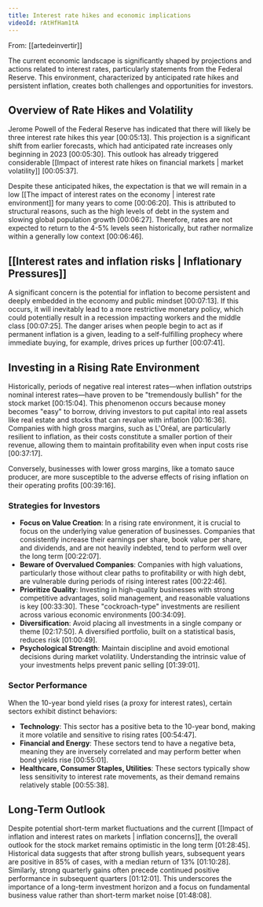 ```yaml
---
title: Interest rate hikes and economic implications
videoId: rAtHfHam1tA
---
```


From: [[artedeinvertir]] <br/> 

The current economic landscape is significantly shaped by projections and actions related to interest rates, particularly statements from the Federal Reserve. This environment, characterized by anticipated rate hikes and persistent inflation, creates both challenges and opportunities for investors.

## Overview of Rate Hikes and Volatility
Jerome Powell of the Federal Reserve has indicated that there will likely be three interest rate hikes this year <a class="yt-timestamp" data-t="00:05:13">[00:05:13]</a>. This projection is a significant shift from earlier forecasts, which had anticipated rate increases only beginning in 2023 <a class="yt-timestamp" data-t="00:05:30">[00:05:30]</a>. This outlook has already triggered considerable [[Impact of interest rate hikes on financial markets | market volatility]] <a class="yt-timestamp" data-t="00:05:37">[00:05:37]</a>.

Despite these anticipated hikes, the expectation is that we will remain in a low [[The impact of interest rates on the economy | interest rate environment]] for many years to come <a class="yt-timestamp" data-t="00:06:20">[00:06:20]</a>. This is attributed to structural reasons, such as the high levels of debt in the system and slowing global population growth <a class="yt-timestamp" data-t="00:06:27">[00:06:27]</a>. Therefore, rates are not expected to return to the 4-5% levels seen historically, but rather normalize within a generally low context <a class="yt-timestamp" data-t="00:06:46">[00:06:46]</a>.

## [[Interest rates and inflation risks | Inflationary Pressures]]
A significant concern is the potential for inflation to become persistent and deeply embedded in the economy and public mindset <a class="yt-timestamp" data-t="00:07:13">[00:07:13]</a>. If this occurs, it will inevitably lead to a more restrictive monetary policy, which could potentially result in a recession impacting workers and the middle class <a class="yt-timestamp" data-t="00:07:25">[00:07:25]</a>. The danger arises when people begin to act as if permanent inflation is a given, leading to a self-fulfilling prophecy where immediate buying, for example, drives prices up further <a class="yt-timestamp" data-t="00:07:41">[00:07:41]</a>.

## Investing in a Rising Rate Environment
Historically, periods of negative real interest rates—when inflation outstrips nominal interest rates—have proven to be "tremendously bullish" for the stock market <a class="yt-timestamp" data-t="00:15:04">[00:15:04]</a>. This phenomenon occurs because money becomes "easy" to borrow, driving investors to put capital into real assets like real estate and stocks that can revalue with inflation <a class="yt-timestamp" data-t="00:16:36">[00:16:36]</a>. Companies with high gross margins, such as L'Oréal, are particularly resilient to inflation, as their costs constitute a smaller portion of their revenue, allowing them to maintain profitability even when input costs rise <a class="yt-timestamp" data-t="00:37:17">[00:37:17]</a>.

Conversely, businesses with lower gross margins, like a tomato sauce producer, are more susceptible to the adverse effects of rising inflation on their operating profits <a class="yt-timestamp" data-t="00:39:16">[00:39:16]</a>.

### Strategies for Investors
*   **Focus on Value Creation**: In a rising rate environment, it is crucial to focus on the underlying value generation of businesses. Companies that consistently increase their earnings per share, book value per share, and dividends, and are not heavily indebted, tend to perform well over the long term <a class="yt-timestamp" data-t="00:22:07">[00:22:07]</a>.
*   **Beware of Overvalued Companies**: Companies with high valuations, particularly those without clear paths to profitability or with high debt, are vulnerable during periods of rising interest rates <a class="yt-timestamp" data-t="00:22:46">[00:22:46]</a>.
*   **Prioritize Quality**: Investing in high-quality businesses with strong competitive advantages, solid management, and reasonable valuations is key <a class="yt-timestamp" data-t="00:33:30">[00:33:30]</a>. These "cockroach-type" investments are resilient across various economic environments <a class="yt-timestamp" data-t="00:34:09">[00:34:09]</a>.
*   **Diversification**: Avoid placing all investments in a single company or theme <a class="yt-timestamp" data-t="02:17:50">[02:17:50]</a>. A diversified portfolio, built on a statistical basis, reduces risk <a class="yt-timestamp" data-t="01:00:49">[01:00:49]</a>.
*   **Psychological Strength**: Maintain discipline and avoid emotional decisions during market volatility. Understanding the intrinsic value of your investments helps prevent panic selling <a class="yt-timestamp" data-t="01:39:01">[01:39:01]</a>.

### Sector Performance
When the 10-year bond yield rises (a proxy for interest rates), certain sectors exhibit distinct behaviors:
*   **Technology**: This sector has a positive beta to the 10-year bond, making it more volatile and sensitive to rising rates <a class="yt-timestamp" data-t="00:54:47">[00:54:47]</a>.
*   **Financial and Energy**: These sectors tend to have a negative beta, meaning they are inversely correlated and may perform better when bond yields rise <a class="yt-timestamp" data-t="00:55:01">[00:55:01]</a>.
*   **Healthcare, Consumer Staples, Utilities**: These sectors typically show less sensitivity to interest rate movements, as their demand remains relatively stable <a class="yt-timestamp" data-t="00:55:38">[00:55:38]</a>.

## Long-Term Outlook
Despite potential short-term market fluctuations and the current [[Impact of inflation and interest rates on markets | inflation concerns]], the overall outlook for the stock market remains optimistic in the long term <a class="yt-timestamp" data-t="01:28:45">[01:28:45]</a>. Historical data suggests that after strong bullish years, subsequent years are positive in 85% of cases, with a median return of 13% <a class="yt-timestamp" data-t="01:10:28">[01:10:28]</a>. Similarly, strong quarterly gains often precede continued positive performance in subsequent quarters <a class="yt-timestamp" data-t="01:12:01">[01:12:01]</a>. This underscores the importance of a long-term investment horizon and a focus on fundamental business value rather than short-term market noise <a class="yt-timestamp" data-t="01:48:08">[01:48:08]</a>.